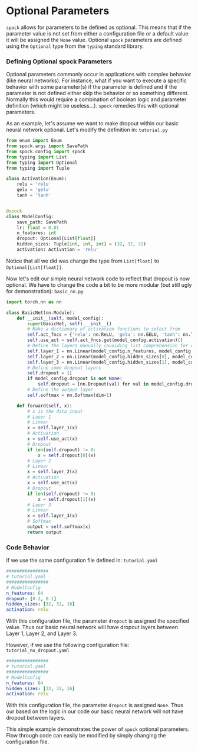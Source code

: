 # Optional Parameters

`spock` allows for parameters to be defined as optional. This means that if the parameter value is not set from either 
a configuration file or a default value it will be assigned the `None` value. Optional `spock` parameters are defined
using the `Optional` type from the `typing` standard library.

### Defining Optional spock Parameters

Optional parameters commonly occur in applications with complex behavior (like neural networks). For instance, what if
you want to execute a specific behavior with some parameter(s) if the parameter is defined and if the parameter is not
defined either skip the behavior or so something different. Normally this would require a combination of boolean logic
and parameter definition (which might be useless...). `spock` remedies this with optional parameters.

As an example, let's assume we want to make dropout within our basic neural network optional. Let's modify the 
definition in: `tutorial.py`

```python
from enum import Enum
from spock.args import SavePath
from spock.config import spock
from typing import List
from typing import Optional
from typing import Tuple

class Activation(Enum):
    relu = 'relu'
    gelu = 'gelu'
    tanh = 'tanh'


@spock
class ModelConfig:
    save_path: SavePath
    lr: float = 0.01
    n_features: int
    dropout: Optional[List[float]]
    hidden_sizes: Tuple[int, int, int] = (32, 32, 32)
    activation: Activation = 'relu'
```

Notice that all we did was change the type from `List[float]` to `Optional[List[float]]`.

Now let's edit our simple neural network code to reflect that dropout is now optional. We have to change the code a bit
to be more modular (but still ugly for demonstration): `basic_nn.py`

```python
import torch.nn as nn

class BasicNet(nn.Module):
    def __init__(self, model_config):
        super(BasicNet, self).__init__()
        # Make a dictionary of activation functions to select from
        self.act_fncs = {'relu': nn.ReLU, 'gelu': nn.GELU, 'tanh': nn.Tanh}
        self.use_act = self.act_fncs.get(model_config.activation)()
        # Define the layers manually (avoiding list comprehension for clarity)
        self.layer_1 = nn.Linear(model_config.n_features, model_config.hidden_sizes[0])
        self.layer_2 = nn.Linear(model_config.hidden_sizes[0], model_config.hidden_sizes[1])
        self.layer_3 = nn.Linear(model_config.hidden_sizes[1], model_config.hidden_sizes[2])
        # Define some dropout layers
        self.dropout = []
        if model_config.dropout is not None:
            self.dropout = [nn.Dropout(val) for val in model_config.dropout]
        # Define the output layer
        self.softmax = nn.Softmax(dim=1)

    def forward(self, x):
        # x is the data input
        # Layer 1
        # Linear
        x = self.layer_1(x)
        # Activation
        x = self.use_act(x)
        # Dropout
        if len(self.dropout) != 0:
            x = self.dropout[0](x)
        # Layer 2
        # Linear
        x = self.layer_2(x)
        # Activation
        x = self.use_act(x)
        # Dropout
        if len(self.dropout) != 0:
            x = self.dropout[1](x)
        # Layer 3
        # Linear
        x = self.layer_3(x)
        # Softmax
        output = self.softmax(x)
        return output
```

### Code Behavior

If we use the same configuration file defined in: `tutorial.yaml`

```yaml
################
# tutorial.yaml
################
# ModelConfig
n_features: 64
dropout: [0.2, 0.1]
hidden_sizes: [32, 32, 16]
activation: relu
```

With this configuration file, the parameter `dropout` is assigned the specified value. Thus our basic neural network 
will have dropout layers between Layer 1, Layer 2, and Layer 3.

However, if we use the following configuration file: `tutorial_no_dropout.yaml`

```yaml
################
# tutorial.yaml
################
# ModelConfig
n_features: 64
hidden_sizes: [32, 32, 16]
activation: relu
```

With this configuration file, the parameter `dropout` is assigned `None`. Thus our based on the logic in our code our 
basic neural network will not have dropout between layers.

This simple example demonstrates the power of `spock` optional parameters. Flow through code can easily be modified by 
simply changing the configuration file.